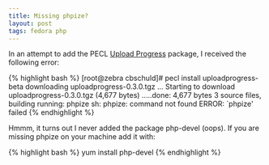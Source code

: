 ```yaml
---
title: Missing phpize?
layout: post
tags: fedora php
---
```


In an attempt to add the PECL <a href="http://pecl.php.net/package/uploadprogress" target="_blank">Upload Progress</a> package, I received  the following error:

{% highlight bash %}
[root@zebra cbschuld]# pecl install uploadprogress-beta
downloading uploadprogress-0.3.0.tgz ...
Starting to download uploadprogress-0.3.0.tgz (4,677 bytes)
.....done: 4,677 bytes
3 source files, building
running: phpize
sh: phpize: command not found
ERROR: `phpize' failed
{% endhighlight %}

Hmmm, it turns out I never added the package php-devel (oops).  If you are missing phpize on your machine add it with&#58;

{% highlight bash %}
yum install php-devel
{% endhighlight %}